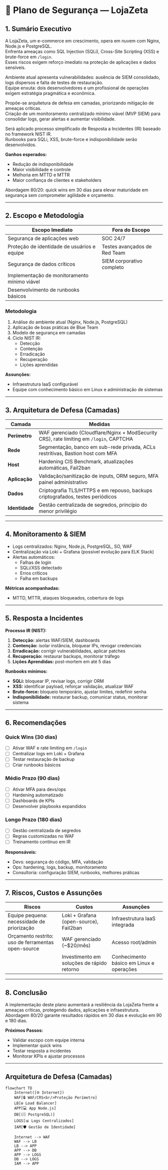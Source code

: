 # 📄 Plano de Segurança — LojaZeta

## 1. Sumário Executivo

A LojaZeta, um e-commerce em crescimento, opera em nuvem com Nginx, Node.js e PostgreSQL.  
Enfrenta ameaças como SQL Injection (SQLi), Cross-Site Scripting (XSS) e brute-force em `/login`.  
Esses riscos exigem reforço imediato na proteção de aplicações e dados sensíveis.  

Ambiente atual apresenta vulnerabilidades: ausência de SIEM consolidado, logs dispersos e falta de testes de restauração.  
Equipe enxuta: dois desenvolvedores e um profissional de operações exigem estratégia pragmática e econômica.  

Propõe-se arquitetura de defesa em camadas, priorizando mitigação de ameaças críticas.  
Criação de um monitoramento centralizado mínimo viável (MVP SIEM) para consolidar logs, gerar alertas e aumentar visibilidade.  

Será aplicado processo simplificado de Resposta a Incidentes (IR) baseado no framework NIST IR.  
Runbooks para SQLi, XSS, brute-force e indisponibilidade serão desenvolvidos.  

**Ganhos esperados:**  
- Redução de indisponibilidade  
- Maior visibilidade e controle  
- Melhoria em MTTD e MTTR  
- Maior confiança de clientes e stakeholders  

Abordagem 80/20: quick wins em 30 dias para elevar maturidade em segurança sem comprometer agilidade e orçamento.

---

## 2. Escopo e Metodologia

| Escopo Imediato | Fora do Escopo |
|-------------------|----------------|
| Segurança de aplicações web | SOC 24/7 |
| Proteção de identidade de usuários e equipe | Testes avançados de Red Team |
| Segurança de dados críticos | SIEM corporativo completo |
| Implementação de monitoramento mínimo viável | |
| Desenvolvimento de runbooks básicos | |

### Metodologia
1. Análise do ambiente atual (Nginx, Node.js, PostgreSQL)  
2. Aplicação de boas práticas de Blue Team  
3. Modelo de segurança em camadas  
4. Ciclo NIST IR:
   - Detecção
   - Contenção
   - Erradicação
   - Recuperação
   - Lições aprendidas  

**Assunções:**  
- Infraestrutura IaaS configurável  
- Equipe com conhecimento básico em Linux e administração de sistemas  

---

## 3. Arquitetura de Defesa (Camadas)

| Camada       | Medidas |
|--------------|---------|
| **Perímetro** | WAF gerenciado (Cloudflare/Nginx + ModSecurity CRS), rate limiting em `/login`, CAPTCHA |
| **Rede**      | Segmentação, banco em sub-rede privada, ACLs restritivas, Bastion host com MFA |
| **Host**      | Hardening CIS Benchmark, atualizações automáticas, Fail2ban |
| **Aplicação** | Validação/sanitização de inputs, ORM seguro, MFA painel administrativo |
| **Dados**     | Criptografia TLS/HTTPS e em repouso, backups criptografados, testes periódicos |
| **Identidade**| Gestão centralizada de segredos, princípio do menor privilégio |

---

## 4. Monitoramento & SIEM

- Logs centralizados: Nginx, Node.js, PostgreSQL, SO, WAF  
- Centralização via Loki + Grafana (possível evolução para ELK Stack)  
- Alertas automáticos:
  - Falhas de login
  - SQLi/XSS detectado
  - Erros críticos
  - Falha em backups  

**Métricas acompanhadas:**  
- MTTD, MTTR, ataques bloqueados, cobertura de logs  

---

## 5. Resposta a Incidentes

**Processo IR (NIST):**
1. **Detecção:** alertas WAF/SIEM, dashboards  
2. **Contenção:** isolar instância, bloquear IPs, revogar credenciais  
3. **Erradicação:** corrigir vulnerabilidades, aplicar patches  
4. **Recuperação:** restaurar backups, monitorar tráfego  
5. **Lições Aprendidas:** post-mortem em até 5 dias  

**Runbooks mínimos:**  
- **SQLi:** bloquear IP, revisar logs, corrigir ORM  
- **XSS:** identificar payload, reforçar validação, atualizar WAF  
- **Brute-force:** bloqueio temporário, ajustar limites, redefinir senha  
- **Indisponibilidade:** restaurar backup, comunicar status, monitorar sistema  

---

## 6. Recomendações

### Quick Wins (30 dias)
- [ ] Ativar WAF e rate limiting em `/login`  
- [ ] Centralizar logs em Loki + Grafana  
- [ ] Testar restauração de backup  
- [ ] Criar runbooks básicos  

### Médio Prazo (90 dias)
- [ ] Ativar MFA para devs/ops  
- [ ] Hardening automatizado  
- [ ] Dashboards de KPIs  
- [ ] Desenvolver playbooks expandidos  

### Longo Prazo (180 dias)
- [ ] Gestão centralizada de segredos  
- [ ] Regras customizadas no WAF  
- [ ] Treinamento contínuo em IR  

**Responsáveis:**  
- Devs: segurança do código, MFA, validação  
- Ops: hardening, logs, backup, monitoramento  
- Consultoria: configuração SIEM, runbooks, melhores práticas  

---

## 7. Riscos, Custos e Assunções

| Riscos | Custos | Assunções |
|--------|--------|-----------|
| Equipe pequena: necessidade de priorização | Loki + Grafana (open-source), Fail2ban | Infraestrutura IaaS integrada |
| Orçamento restrito: uso de ferramentas open-source | WAF gerenciado (~$20/mês) | Acesso root/admin |
| | Investimento em soluções de rápido retorno | Conhecimento básico em Linux e operações |

---

## 8. Conclusão

A implementação deste plano aumentará a resiliência da LojaZeta frente a ameaças críticas, protegendo dados, aplicações e infraestrutura.  
Abordagem 80/20 garante resultados rápidos em 30 dias e evolução em 90 e 180 dias.

**Próximos Passos:**  
- Validar escopo com equipe interna  
- Implementar quick wins  
- Testar resposta a incidentes  
- Monitorar KPIs e ajustar processos  

---

## Arquitetura de Defesa (Camadas)

```mermaid
flowchart TD
    Internet([🌐 Internet])
    WAF[🔒 WAF/CRS<br/>Proteção Perímetro]
    LB[⚙️ Load Balancer]
    APP[💻 App Node.js]
    DB[(🗄️ PostgreSQL)]
    LOGS[📊 Logs Centralizados]
    IAM[🛡️ Gestão de Identidade]

    Internet --> WAF
    WAF --> LB
    LB --> APP
    APP --> DB
    APP --> LOGS
    DB --> LOGS
    IAM --> APP
